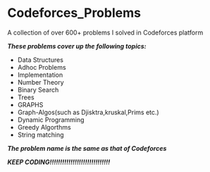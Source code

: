 # Codeforces_Problems
A collection of over 600+ problems I solved in Codeforces platform

***These problems cover up the following topics:***
* Data Structures
* Adhoc Problems
* Implementation
* Number Theory
* Binary Search
* Trees
* GRAPHS
* Graph-Algos(such as Djisktra,kruskal,Prims etc.)
* Dynamic Programming
* Greedy Algorthms
* String matching

***The problem name is the same as that of Codeforces***

***KEEP CODING!!!!!!!!!!!!!!!!!!!!!!!!!!!!!***
